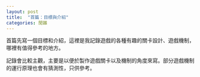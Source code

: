 ```yaml
---
layout: post
title:  "首篇：目標與介紹"
categories: 閒雜
---
```


首篇先寫一個目標和介紹，這裡是我記錄遊戲的各種有趣的關卡設計、遊戲機制，哪裡有值得參考的地方。

記錄會比較主觀，主要是以便於製作遊戲關卡以及機制的角度來寫。部分遊戲機制的運行原理也會有猜測性，只供參考。
